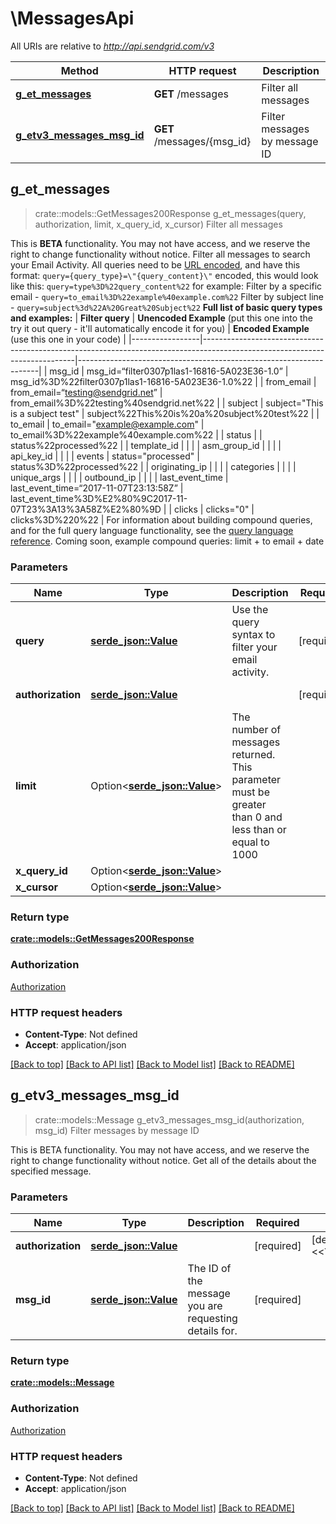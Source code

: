 # \MessagesApi

All URIs are relative to *http://api.sendgrid.com/v3*

Method | HTTP request | Description
------------- | ------------- | -------------
[**g_et_messages**](MessagesApi.md#g_et_messages) | **GET** /messages | Filter all messages
[**g_etv3_messages_msg_id**](MessagesApi.md#g_etv3_messages_msg_id) | **GET** /messages/{msg_id} | Filter messages by message ID



## g_et_messages

> crate::models::GetMessages200Response g_et_messages(query, authorization, limit, x_query_id, x_cursor)
Filter all messages

This is **BETA** functionality. You may not have access, and we reserve the right to change functionality without notice.  Filter all messages to search your Email Activity. All queries need to be [URL encoded](https://meyerweb.com/eric/tools/dencoder/), and have this format:  `query={query_type}=\"{query_content}\"`  encoded, this would look like this:  `query=type%3D%22query_content%22`  for example:  Filter by a specific email - `query=to_email%3D%22example%40example.com%22`  Filter by subject line - `query=subject%3d%22A%20Great%20Subject%22`  **Full list of basic query types and examples:**   | **Filter query**    | **Unencoded Example** (put this one into the try it out query - it'll automatically encode it for you) | **Encoded Example** (use this one in your code)                        | |-----------------|----------------------------------------------------------------------------------------------------------------------------|--------------------------------------------------------------------| | msg_id          | msg_id=“filter0307p1las1-16816-5A023E36-1.0”                                                                               | msg_id%3D%22filter0307p1las1-16816-5A023E36-1.0%22           | | from_email      | from_email=“testing@sendgrid.net”                                                                                          | from_email%3D%22testing%40sendgrid.net%22                    | | subject         | subject=\"This is a subject test\"                                                                                      | subject%22This%20is%20a%20subject%20test%22                  | | to_email        | to_email=\"example@example.com\"                                                                                       | to_email%3D%22example%40example.com%22                       | | status          |                                                                                                                            | status%22processed%22                                        | | template_id     |                                                                                                                            |                                                                    | | asm_group_id    |                                                                                                                            |                                                                    | | api_key_id      |                                                                                                                            |                                                                    | | events          | status=\"processed\"                                                                                                   | status%3D%22processed%22                                     | | originating_ip  |                                                                                                                            |                                                                    | | categories      |                                                                                                                            |                                                                    | | unique_args     |                                                                                                                            |                                                                    | | outbound_ip     |                                                                                                                            |                                                                    | | last_event_time | last_event_time=“2017-11-07T23:13:58Z”                                                                               | last_event_time%3D%E2%80%9C2017-11-07T23%3A13%3A58Z%E2%80%9D | | clicks          | clicks=\"0\"                                                                                                           | clicks%3D%220%22                                             |  For information about building compound queries, and for the full query language functionality, see the [query language reference](https://docs.google.com/a/sendgrid.com/document/d/1fWoKTFNfg5UUsB6t9KuIcSo9CetKF_T0bGfWJ_gdPCs/edit?usp=sharing).  Coming soon, example compound queries: limit + to email + date

### Parameters


Name | Type | Description  | Required | Notes
------------- | ------------- | ------------- | ------------- | -------------
**query** | [**serde_json::Value**](.md) | Use the query syntax  to filter your email activity. | [required] |
**authorization** | [**serde_json::Value**](.md) |  | [required] |[default to Bearer <<YOUR_API_KEY_HERE>>]
**limit** | Option<[**serde_json::Value**](.md)> | The number of messages returned. This parameter must be greater than 0 and less than or equal to 1000 |  |[default to 10]
**x_query_id** | Option<[**serde_json::Value**](.md)> |  |  |
**x_cursor** | Option<[**serde_json::Value**](.md)> |  |  |

### Return type

[**crate::models::GetMessages200Response**](GET_messages_200_response.md)

### Authorization

[Authorization](../README.md#Authorization)

### HTTP request headers

- **Content-Type**: Not defined
- **Accept**: application/json

[[Back to top]](#) [[Back to API list]](../README.md#documentation-for-api-endpoints) [[Back to Model list]](../README.md#documentation-for-models) [[Back to README]](../README.md)


## g_etv3_messages_msg_id

> crate::models::Message g_etv3_messages_msg_id(authorization, msg_id)
Filter messages by message ID

This is BETA functionality. You may not have access, and we reserve the right to change functionality without notice.  Get all of the details about the specified message.

### Parameters


Name | Type | Description  | Required | Notes
------------- | ------------- | ------------- | ------------- | -------------
**authorization** | [**serde_json::Value**](.md) |  | [required] |[default to Bearer <<YOUR_API_KEY_HERE>>]
**msg_id** | [**serde_json::Value**](.md) | The ID of the message you are requesting details for. | [required] |

### Return type

[**crate::models::Message**](Message.md)

### Authorization

[Authorization](../README.md#Authorization)

### HTTP request headers

- **Content-Type**: Not defined
- **Accept**: application/json

[[Back to top]](#) [[Back to API list]](../README.md#documentation-for-api-endpoints) [[Back to Model list]](../README.md#documentation-for-models) [[Back to README]](../README.md)

